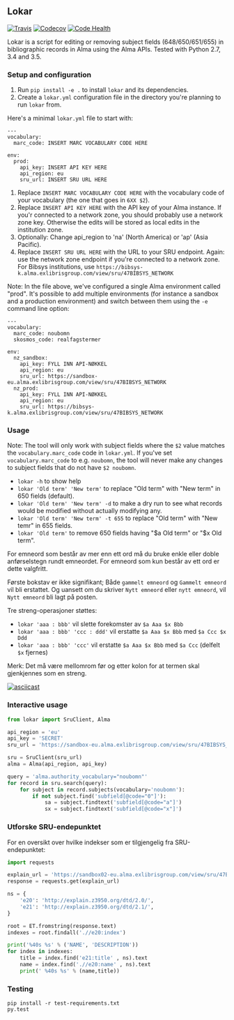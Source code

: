 ## Lokar

[![Travis](https://img.shields.io/travis/scriptotek/lokar.svg?maxAge=2592000)](https://travis-ci.org/scriptotek/lokar)
[![Codecov](https://img.shields.io/codecov/c/github/scriptotek/lokar.svg?maxAge=2592000)](https://codecov.io/gh/scriptotek/lokar)
[![Code Health](https://landscape.io/github/scriptotek/lokar/master/landscape.svg?style=flat)](https://landscape.io/github/scriptotek/lokar/master)

Lokar is a script for editing or removing subject fields (648/650/651/655) in bibliographic
records in Alma using the Alma APIs. Tested with Python 2.7, 3.4 and 3.5.

### Setup and configuration

1. Run `pip install -e .` to install `lokar` and its dependencies.
2. Create a `lokar.yml` configuration file in the directory you're planning to run `lokar` from.

Here's a minimal `lokar.yml` file to start with:

```
---
vocabulary:
  marc_code: INSERT MARC VOCABULARY CODE HERE

env:
  prod:
    api_key: INSERT API KEY HERE
    api_region: eu
    sru_url: INSERT SRU URL HERE
```

1. Replace `INSERT MARC VOCABULARY CODE HERE` with the vocabulary code of
   your vocabulary (the one that goes in `6XX $2`).
2. Replace `INSERT API KEY HERE` with the API key of your Alma instance. If
   you'r connected to a network zone, you should probably use a network zone key.
   Otherwise the edits will be stored as local edits in the institution zone.
3. Optionally: Change api_region to 'na' (North America) or 'ap' (Asia Pacific).
4. Replace `INSERT SRU URL HERE` with the URL to your SRU endpoint. Again: use
   the network zone endpoint if you're connected to a network zone. For Bibsys
   institutions, use `https://bibsys-k.alma.exlibrisgroup.com/view/sru/47BIBSYS_NETWORK`

Note: In the file above, we've configured a single Alma environment called "prod".
It's possible to add multiple environments (for instance a sandbox and a
production environment) and switch between them using the `-e` command line option:

```
---
vocabulary:
  marc_code: noubomn
  skosmos_code: realfagstermer

env:
  nz_sandbox:
    api_key: FYLL INN API-NØKKEL
    api_region: eu
    sru_url: https://sandbox-eu.alma.exlibrisgroup.com/view/sru/47BIBSYS_NETWORK
  nz_prod:
    api_key: FYLL INN API-NØKKEL
    api_region: eu
    sru_url: https://bibsys-k.alma.exlibrisgroup.com/view/sru/47BIBSYS_NETWORK
```

### Usage

Note: The tool will only work with subject fields where the `$2` value matches the `vocabulary.marc_code` code in
`lokar.yml`. If you've set `vocabulary.marc_code` to e.g. `noubomn`, the tool will never make any changes to
subject fields that do not have `$2 noubomn`.

* `lokar -h` to show help
* `lokar 'Old term' 'New term'` to replace "Old term" with "New term" in 650 fields (default).
* `lokar 'Old term' 'New term' -d` to make a dry run to see what records would be modified without actually modifying any.
* `lokar 'Old term' 'New term' -t 655` to replace "Old term" with "New temr" in 655 fields.
* `lokar 'Old term'` to remove 650 fields having "$a Old term" or "$x Old term".

For emneord som består av mer enn ett ord må du bruke enkle eller doble anførselstegn rundt emneordet.
For emneord som kun består av ett ord er dette valgfritt.

Første bokstav er ikke signifikant; Både `gammelt emneord` og
`Gammelt emneord` vil bli erstattet. Og uansett om du skriver
`Nytt emneord` eller `nytt emneord`, vil `Nytt emneord` bli lagt på posten.

Tre streng-operasjoner støttes:
* `lokar 'aaa : bbb'` vil slette forekomster av `$a Aaa $x Bbb`
* `lokar 'aaa : bbb' 'ccc : ddd'` vil erstatte `$a Aaa $x Bbb` med `$a Ccc $x Ddd`
* `lokar 'aaa : bbb' 'ccc'` vil erstatte `$a Aaa $x Bbb` med `$a Ccc` (delfelt `$x` fjernes)

Merk: Det må være mellomrom før og etter kolon for at termen skal gjenkjennes som en streng.

[![asciicast](https://asciinema.org/a/4hpi7n6s6ll3b5djykuqs2y8f.png)](https://asciinema.org/a/4hpi7n6s6ll3b5djykuqs2y8f)


### Interactive usage

```python
from lokar import SruClient, Alma

api_region = 'eu'
api_key = 'SECRET'
sru_url = 'https://sandbox-eu.alma.exlibrisgroup.com/view/sru/47BIBSYS_NETWORK'

sru = SruClient(sru_url)
alma = Alma(api_region, api_key)

query = 'alma.authority_vocabulary="noubomn"'
for record in sru.search(query):
    for subject in record.subjects(vocabulary='noubomn'):
        if not subject.find('subfield[@code="0"]'):
            sa = subject.findtext('subfield[@code="a"]')
            sx = subject.findtext('subfield[@code="x"]')
```

### Utforske SRU-endepunktet

For en oversikt over hvilke indekser som er tilgjengelig fra SRU-endepunktet:

```python
import requests

explain_url = 'https://sandbox02-eu.alma.exlibrisgroup.com/view/sru/47BIBSYS_UBO?version=1.2&operation=explain'
response = requests.get(explain_url)

ns = {
    'e20': 'http://explain.z3950.org/dtd/2.0/',
    'e21': 'http://explain.z3950.org/dtd/2.1/',
}

root = ET.fromstring(response.text)
indexes = root.findall('.//e20:index')

print('%40s %s' % ('NAME', 'DESCRIPTION'))
for index in indexes:
    title = index.find('e21:title' , ns).text
    name = index.find('.//e20:name' , ns).text
    print(' %40s %s' % (name,title))
```

### Testing

    pip install -r test-requirements.txt
    py.test
